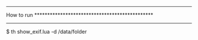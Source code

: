 


*********************************************************
How to run **********************************************
*********************************************************

$  th show_exif.lua -d /data/folder

